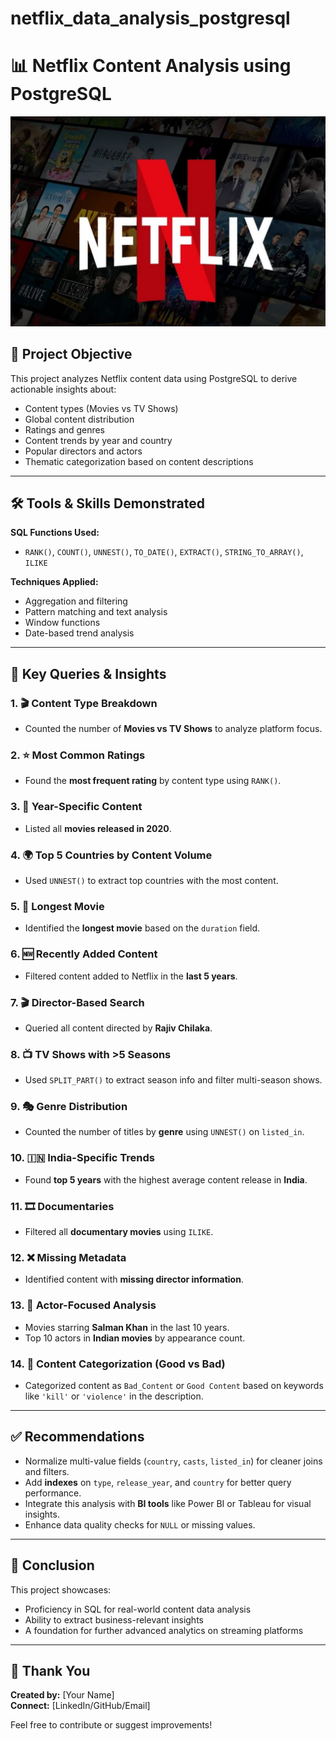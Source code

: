 # netflix_data_analysis_postgresql
# 📊 Netflix Content Analysis using PostgreSQL

![Image Alt](https://github.com/vasuverma17/netflix_data_analysis_postgresql/blob/main/inbox_12038776_dbabda1e8f2d39e88b030173303b2724_Netflix.jpg)

## 🎯 Project Objective
This project analyzes Netflix content data using PostgreSQL to derive actionable insights about:
- Content types (Movies vs TV Shows)
- Global content distribution
- Ratings and genres
- Content trends by year and country
- Popular directors and actors
- Thematic categorization based on content descriptions

---

## 🛠️ Tools & Skills Demonstrated

**SQL Functions Used:**
- `RANK()`, `COUNT()`, `UNNEST()`, `TO_DATE()`, `EXTRACT()`, `STRING_TO_ARRAY()`, `ILIKE`

**Techniques Applied:**
- Aggregation and filtering
- Pattern matching and text analysis
- Window functions
- Date-based trend analysis

---

## 📌 Key Queries & Insights

### 1. 🎬 Content Type Breakdown
- Counted the number of **Movies vs TV Shows** to analyze platform focus.

### 2. ⭐ Most Common Ratings
- Found the **most frequent rating** by content type using `RANK()`.

### 3. 📅 Year-Specific Content
- Listed all **movies released in 2020**.

### 4. 🌍 Top 5 Countries by Content Volume
- Used `UNNEST()` to extract top countries with the most content.

### 5. 🎥 Longest Movie
- Identified the **longest movie** based on the `duration` field.

### 6. 🆕 Recently Added Content
- Filtered content added to Netflix in the **last 5 years**.

### 7. 🎬 Director-Based Search
- Queried all content directed by **Rajiv Chilaka**.

### 8. 📺 TV Shows with >5 Seasons
- Used `SPLIT_PART()` to extract season info and filter multi-season shows.

### 9. 🎭 Genre Distribution
- Counted the number of titles by **genre** using `UNNEST()` on `listed_in`.

### 10. 🇮🇳 India-Specific Trends
- Found **top 5 years** with the highest average content release in **India**.

### 11. 🎞️ Documentaries
- Filtered all **documentary movies** using `ILIKE`.

### 12. ❌ Missing Metadata
- Identified content with **missing director information**.

### 13. 🎥 Actor-Focused Analysis
- Movies starring **Salman Khan** in the last 10 years.
- Top 10 actors in **Indian movies** by appearance count.

### 14. 🚫 Content Categorization (Good vs Bad)
- Categorized content as `Bad_Content` or `Good Content` based on keywords like `'kill'` or `'violence'` in the description.

---

## ✅ Recommendations

- Normalize multi-value fields (`country`, `casts`, `listed_in`) for cleaner joins and filters.
- Add **indexes** on `type`, `release_year`, and `country` for better query performance.
- Integrate this analysis with **BI tools** like Power BI or Tableau for visual insights.
- Enhance data quality checks for `NULL` or missing values.

---

## 🧾 Conclusion

This project showcases:
- Proficiency in SQL for real-world content data analysis
- Ability to extract business-relevant insights
- A foundation for further advanced analytics on streaming platforms

---

## 🙏 Thank You

**Created by:** [Your Name]  
**Connect:** [LinkedIn/GitHub/Email]

Feel free to contribute or suggest improvements!
